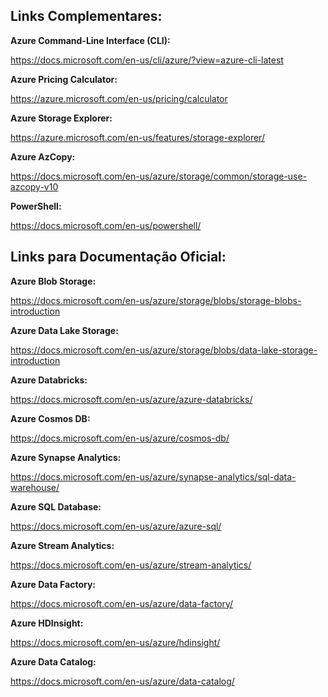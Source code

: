 ## Links Complementares:

**Azure Command-Line Interface (CLI):**

https://docs.microsoft.com/en-us/cli/azure/?view=azure-cli-latest

**Azure Pricing Calculator:**

https://azure.microsoft.com/en-us/pricing/calculator

**Azure Storage Explorer:**

https://azure.microsoft.com/en-us/features/storage-explorer/

**Azure AzCopy:**

https://docs.microsoft.com/en-us/azure/storage/common/storage-use-azcopy-v10

**PowerShell:**

https://docs.microsoft.com/en-us/powershell/

## Links para Documentação Oficial:

**Azure Blob Storage:**

https://docs.microsoft.com/en-us/azure/storage/blobs/storage-blobs-introduction

**Azure Data Lake Storage:**

https://docs.microsoft.com/en-us/azure/storage/blobs/data-lake-storage-introduction

**Azure Databricks:**

https://docs.microsoft.com/en-us/azure/azure-databricks/

**Azure Cosmos DB:**

https://docs.microsoft.com/en-us/azure/cosmos-db/

**Azure Synapse Analytics:**

https://docs.microsoft.com/en-us/azure/synapse-analytics/sql-data-warehouse/

**Azure SQL Database:**

https://docs.microsoft.com/en-us/azure/azure-sql/

**Azure Stream Analytics:**

https://docs.microsoft.com/en-us/azure/stream-analytics/

**Azure Data Factory:**

https://docs.microsoft.com/en-us/azure/data-factory/

**Azure HDInsight:**

https://docs.microsoft.com/en-us/azure/hdinsight/

**Azure Data Catalog:**

https://docs.microsoft.com/en-us/azure/data-catalog/
